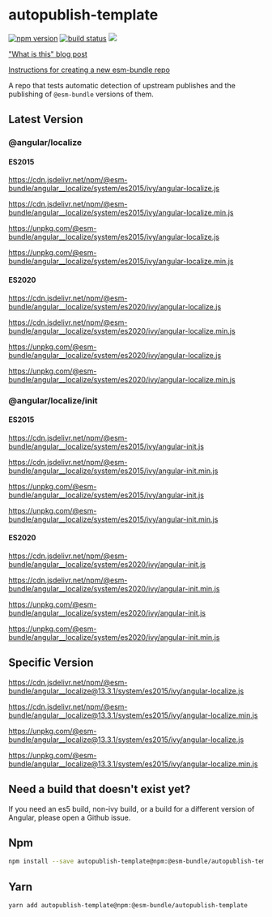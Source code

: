 # autopublish-template

[![npm version](https://img.shields.io/npm/v/@esm-bundle/autopublish-template.svg?style=flat)](https://www.npmjs.com/package/@esm-bundle/autopublish-template) [![build status](https://travis-ci.com/esm-bundle/autopublish-template.svg?branch=master)](https://travis-ci.com/esm-bundle/autopublish-template) [![](https://data.jsdelivr.com/v1/package/npm/@esm-bundle/autopublish-template/badge)](https://www.jsdelivr.com/package/npm/@esm-bundle/autopublish-template)

["What is this" blog post](https://medium.com/@joeldenning/an-esm-bundle-for-any-npm-package-5f850db0e04d)

[Instructions for creating a new esm-bundle repo](https://github.com/esm-bundle/new-repo-instructions)

A repo that tests automatic detection of upstream publishes and the publishing of `@esm-bundle` versions of them.

## Latest Version

### @angular/localize

#### ES2015

https://cdn.jsdelivr.net/npm/@esm-bundle/angular__localize/system/es2015/ivy/angular-localize.js

https://cdn.jsdelivr.net/npm/@esm-bundle/angular__localize/system/es2015/ivy/angular-localize.min.js

https://unpkg.com/@esm-bundle/angular__localize/system/es2015/ivy/angular-localize.js

https://unpkg.com/@esm-bundle/angular__localize/system/es2015/ivy/angular-localize.min.js

#### ES2020

https://cdn.jsdelivr.net/npm/@esm-bundle/angular__localize/system/es2020/ivy/angular-localize.js

https://cdn.jsdelivr.net/npm/@esm-bundle/angular__localize/system/es2020/ivy/angular-localize.min.js

https://unpkg.com/@esm-bundle/angular__localize/system/es2020/ivy/angular-localize.js

https://unpkg.com/@esm-bundle/angular__localize/system/es2020/ivy/angular-localize.min.js

### @angular/localize/init

#### ES2015

https://cdn.jsdelivr.net/npm/@esm-bundle/angular__localize/system/es2015/ivy/angular-init.js

https://cdn.jsdelivr.net/npm/@esm-bundle/angular__localize/system/es2015/ivy/angular-init.min.js

https://unpkg.com/@esm-bundle/angular__localize/system/es2015/ivy/angular-init.js

https://unpkg.com/@esm-bundle/angular__localize/system/es2015/ivy/angular-init.min.js

#### ES2020

https://cdn.jsdelivr.net/npm/@esm-bundle/angular__localize/system/es2020/ivy/angular-init.js

https://cdn.jsdelivr.net/npm/@esm-bundle/angular__localize/system/es2020/ivy/angular-init.min.js

https://unpkg.com/@esm-bundle/angular__localize/system/es2020/ivy/angular-init.js

https://unpkg.com/@esm-bundle/angular__localize/system/es2020/ivy/angular-init.min.js

## Specific Version

https://cdn.jsdelivr.net/npm/@esm-bundle/angular__localize@13.3.1/system/es2015/ivy/angular-localize.js

https://cdn.jsdelivr.net/npm/@esm-bundle/angular__localize@13.3.1/system/es2015/ivy/angular-localize.min.js

https://unpkg.com/@esm-bundle/angular__localize@13.3.1/system/es2015/ivy/angular-localize.js

https://unpkg.com/@esm-bundle/angular__localize@13.3.1/system/es2015/ivy/angular-localize.min.js

## Need a build that doesn't exist yet?

If you need an es5 build, non-ivy build, or a build for a different version of Angular, please open a Github issue.

## Npm

```sh
npm install --save autopublish-template@npm:@esm-bundle/autopublish-template
```

## Yarn

```sh
yarn add autopublish-template@npm:@esm-bundle/autopublish-template
```
